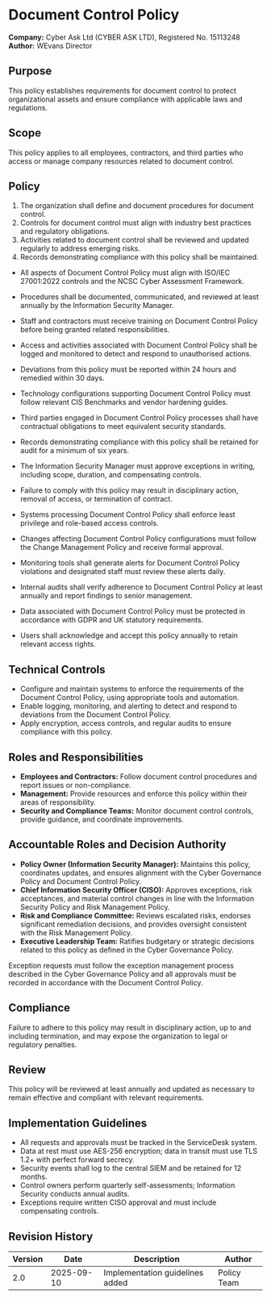 # Document Control Policy

**Company:** Cyber Ask Ltd (CYBER ASK LTD), Registered No. 15113248  
**Author:** WEvans Director

## Purpose

This policy establishes requirements for document control to protect organizational assets and ensure compliance with applicable laws and regulations.

## Scope

This policy applies to all employees, contractors, and third parties who access or manage company resources related to document control.

## Policy
1. The organization shall define and document procedures for document control.
2. Controls for document control must align with industry best practices and regulatory obligations.
3. Activities related to document control shall be reviewed and updated regularly to address emerging risks.
4. Records demonstrating compliance with this policy shall be maintained.

- All aspects of Document Control Policy must align with ISO/IEC 27001:2022 controls and the NCSC Cyber Assessment Framework.
- Procedures shall be documented, communicated, and reviewed at least annually by the Information Security Manager.
- Staff and contractors must receive training on Document Control Policy before being granted related responsibilities.
- Access and activities associated with Document Control Policy shall be logged and monitored to detect and respond to unauthorised actions.
- Deviations from this policy must be reported within 24 hours and remedied within 30 days.
- Technology configurations supporting Document Control Policy must follow relevant CIS Benchmarks and vendor hardening guides.
- Third parties engaged in Document Control Policy processes shall have contractual obligations to meet equivalent security standards.
- Records demonstrating compliance with this policy shall be retained for audit for a minimum of six years.
- The Information Security Manager must approve exceptions in writing, including scope, duration, and compensating controls.
- Failure to comply with this policy may result in disciplinary action, removal of access, or termination of contract.

- Systems processing Document Control Policy shall enforce least privilege and role-based access controls.
- Changes affecting Document Control Policy configurations must follow the Change Management Policy and receive formal approval.
- Monitoring tools shall generate alerts for Document Control Policy violations and designated staff must review these alerts daily.
- Internal audits shall verify adherence to Document Control Policy at least annually and report findings to senior management.
- Data associated with Document Control Policy must be protected in accordance with GDPR and UK statutory requirements.
- Users shall acknowledge and accept this policy annually to retain relevant access rights.

## Technical Controls

- Configure and maintain systems to enforce the requirements of the Document Control Policy, using appropriate tools and automation.
- Enable logging, monitoring, and alerting to detect and respond to deviations from the Document Control Policy.
- Apply encryption, access controls, and regular audits to ensure compliance with this policy.

## Roles and Responsibilities

- **Employees and Contractors:** Follow document control procedures and report issues or non-compliance.
- **Management:** Provide resources and enforce this policy within their areas of responsibility.
- **Security and Compliance Teams:** Monitor document control controls, provide guidance, and coordinate improvements.

## Accountable Roles and Decision Authority

- **Policy Owner (Information Security Manager):** Maintains this policy, coordinates updates, and ensures alignment with the Cyber Governance Policy and Document Control Policy.
- **Chief Information Security Officer (CISO):** Approves exceptions, risk acceptances, and material control changes in line with the Information Security Policy and Risk Management Policy.
- **Risk and Compliance Committee:** Reviews escalated risks, endorses significant remediation decisions, and provides oversight consistent with the Risk Management Policy.
- **Executive Leadership Team:** Ratifies budgetary or strategic decisions related to this policy as defined in the Cyber Governance Policy.

Exception requests must follow the exception management process described in the Cyber Governance Policy and all approvals must be recorded in accordance with the Document Control Policy.

## Compliance

Failure to adhere to this policy may result in disciplinary action, up to and including termination, and may expose the organization to legal or regulatory penalties.

## Review

This policy will be reviewed at least annually and updated as necessary to remain effective and compliant with relevant requirements.

## Implementation Guidelines
- All requests and approvals must be tracked in the ServiceDesk system.
- Data at rest must use AES-256 encryption; data in transit must use TLS 1.2+ with perfect forward secrecy.
- Security events shall log to the central SIEM and be retained for 12 months.
- Control owners perform quarterly self-assessments; Information Security conducts annual audits.
- Exceptions require written CISO approval and must include compensating controls.

## Revision History

| Version | Date | Description | Author |
| ------- | ---------- | ----------------------- | ------ |
| 2.0     | 2025-09-10 | Implementation guidelines added | Policy Team |
